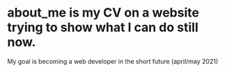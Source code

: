 # about_me is my CV on a website trying to show what I can do still now.

My goal is becoming a web developer in the short future (april/may 2021) 
